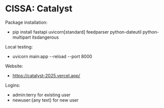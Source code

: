 # CISSA: Catalyst

Package installation:
- pip install fastapi uvicorn[standard] feedparser python-dateutil python-multipart itsdangerous

Local testing:
- uvicorn main:app --reload --port 8000

Website:
- https://catalyst-2025.vercel.app/

Logins:
- admin:terry for existing user
- newuser:{any text} for new user 